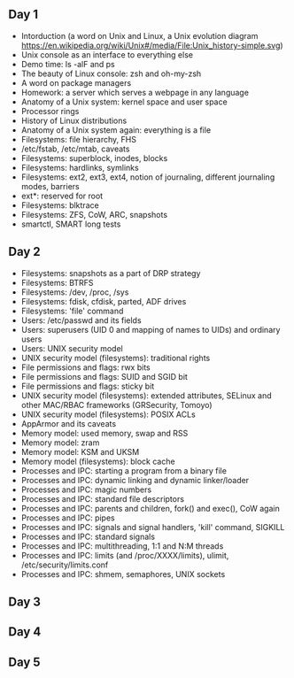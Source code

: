 ## Day 1
* Intorduction (a word on Unix and Linux, a Unix evolution diagram https://en.wikipedia.org/wiki/Unix#/media/File:Unix_history-simple.svg)
* Unix console as an interface to everything else
* Demo time: ls -alF and ps
* The beauty of Linux console: zsh and oh-my-zsh
* A word on package managers
* Homework: a server which serves a webpage in any language
* Anatomy of a Unix system: kernel space and user space
* Processor rings
* History of Linux distributions
* Anatomy of a Unix system again: everything is a file
* Filesystems: file hierarchy, FHS
* /etc/fstab, /etc/mtab, caveats
* Filesystems: superblock, inodes, blocks
* Filesystems: hardlinks, symlinks
* Filesystems: ext2, ext3, ext4, notion of journaling, different journaling modes, barriers
* ext\*: reserved for root
* Filesystems: blktrace
* Filesystems: ZFS, CoW, ARC, snapshots
* smartctl, SMART long tests

## Day 2
* Filesystems: snapshots as a part of DRP strategy
* Filesystems: BTRFS
* Filesystems: /dev, /proc, /sys
* Filesystems: fdisk, cfdisk, parted, ADF drives
* Filesystems: 'file' command
* Users: /etc/passwd and its fields
* Users: superusers (UID 0 and mapping of names to UIDs) and ordinary users
* Users: UNIX security model
* UNIX security model (filesystems): traditional rights
* File permissions and flags: rwx bits
* File permissions and flags: SUID and SGID bit
* File permissions and flags: sticky bit
* UNIX security model (filesystems): extended attributes, SELinux and other MAC/RBAC frameworks (GRSecurity, Tomoyo)
* UNIX security model (filesystems): POSIX ACLs
* AppArmor and its caveats
* Memory model: used memory, swap and RSS
* Memory model: zram
* Memory model: KSM and UKSM
* Memory model (filesystems): block cache
* Processes and IPC: starting a program from a binary file
* Processes and IPC: dynamic linking and dynamic linker/loader
* Processes and IPC: magic numbers
* Processes and IPC: standard file descriptors
* Processes and IPC: parents and children, fork() and exec(), CoW again
* Processes and IPC: pipes
* Processes and IPC: signals and signal handlers, 'kill' command, SIGKILL
* Processes and IPC: standard signals
* Processes and IPC: multithreading, 1:1 and N:M threads
* Processes and IPC: limits (and /proc/XXXX/limits), ulimit, /etc/security/limits.conf
* Processes and IPC: shmem, semaphores, UNIX sockets

## Day 3

## Day 4

## Day 5
